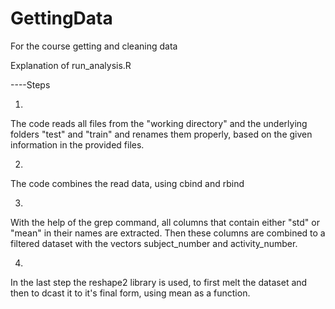 # GettingData
For the course getting and cleaning data

Explanation of run_analysis.R

----Steps


1.
The code reads all files from the "working directory" and the underlying folders
"test" and "train" and renames them properly, based on the given information in the provided files.

2.
The code combines the read data, using cbind and rbind

3.
With the help of the grep command, all columns that contain either "std" or "mean" 
in their names are extracted. Then these columns are combined to a filtered dataset
with the vectors subject_number and activity_number.

4.
In the last step the reshape2 library is used, to first melt the dataset
and then to dcast it to it's final form, using mean as a function.
